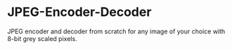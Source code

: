 # JPEG-Encoder-Decoder
JPEG encoder and decoder from scratch for any image of your choice with 8-bit grey scaled pixels.
